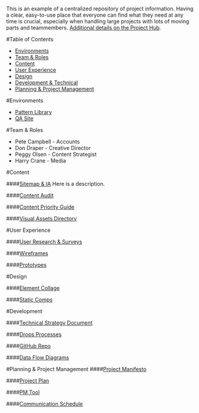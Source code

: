 This is an example of a centralized repository of project information. Having a clear, easy-to-use place that everyone can find what they need at any time is crucial, especially when handling large projects with lots of moving parts and teammembers. [Additional details on the Project Hub](http://sparkbox.com/foundry/project_hub).

#Table of Contents
- [Environments](#environments)
- [Team & Roles](#team--roles)
- [Content](#content)
- [User Experience](#user-experience)
- [Design](#design)
- [Development & Technical](#development)
- [Planning & Project Management](#planning--project-management)

#Environments
- [Pattern Library](#)
- [QA Site](#)

#Team & Roles
- Pete Campbell - Accounts
- Don Draper - Creative Director
- Peggy Olsen - Content Strategist
- Harry Crane - Media

#Content

####[Sitemap & IA](#)
Here is a description.

####[Content Audit](#)

####[Content Priority Guide](#)

####[Visual Assets Directory](#)


#User Experience

####[User Research & Surveys](#)

####[Wireframes](#)

####[Prototypes](#)


#Design

####[Element Collage](#)

####[Static Comps](#)


#Development

####[Technical Strategy Document](#)

####[Drops Processes](#)

####[GitHub Repo](#)

####[Data Flow Diagrams](#)


#Planning & Project Management
####[Project Manifesto](#)

####[Project Plan](#)

####[PM Tool](#)

####[Communication Schedule](#)
